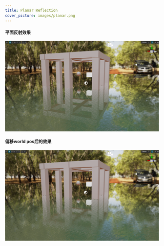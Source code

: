 ```yaml
---
title: Planar Reflection
cover_picture: images/planar.png
---
```

#### 平面反射效果
![](/works-image/planar-2.png)
#### 偏移world pos后的效果
![](/works-image/planar-1.png)

